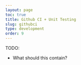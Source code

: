 ```yaml
---
layout: page
toc: true
title: Github CI + Unit Testing
slug: githubci
type: development
order: 9
---
```


TODO: 
- What should this contain?